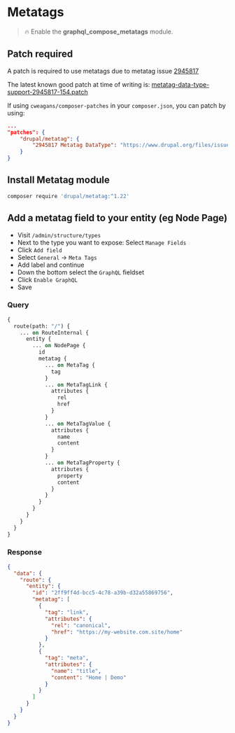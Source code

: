 # Metatags

> :fire: Enable the **graphql_compose_metatags** module.

## Patch required

A patch is required to use metatags due to metatag issue [2945817](https://www.drupal.org/project/metatag/issues/2945817)

The latest known good patch at time of writing is: [metatag-data-type-support-2945817-154.patch](https://www.drupal.org/files/issues/2022-10-13/metatag-data-type-support-2945817-154.patch)

If using `cweagans/composer-patches` in your `composer.json`, you can patch by using:

```json
...
"patches": {
    "drupal/metatag": {
        "2945817 Metatag DataType": "https://www.drupal.org/files/issues/2022-10-13/metatag-data-type-support-2945817-154.patch"
    }
}
```

## Install Metatag module

```bash
composer require 'drupal/metatag:^1.22'
```

## Add a metatag field to your entity (eg Node Page)

- Visit `/admin/structure/types`
- Next to the type you want to expose: Select `Manage Fields`
- Click `Add field`
- Select `General` &rarr; `Meta Tags`
- Add label and continue
- Down the bottom select the `GraphQL` fieldset
- Click `Enable GraphQL`
- Save

<!-- tabs:start -->

### **Query**

```graphql
{
  route(path: "/") {
    ... on RouteInternal {
      entity {
        ... on NodePage {
          id
          metatag {
            ... on MetaTag {
              tag
            }
            ... on MetaTagLink {
              attributes {
                rel
                href
              }
            }
            ... on MetaTagValue {
              attributes {
                name
                content
              }
            }
            ... on MetaTagProperty {
              attributes {
                property
                content
              }
            }
          }
        }
      }
    }
  }
}
```

### **Response**

```json
{
  "data": {
    "route": {
      "entity": {
        "id": "2ff9ff4d-bcc5-4c78-a39b-d32a55869756",
        "metatag": [
          {
            "tag": "link",
            "attributes": {
              "rel": "canonical",
              "href": "https://my-website.com.site/home"
            }
          },
          {
            "tag": "meta",
            "attributes": {
              "name": "title",
              "content": "Home | Demo"
            }
          }
        ]
      }
    }
  }
}
```

<!-- tabs:end -->
